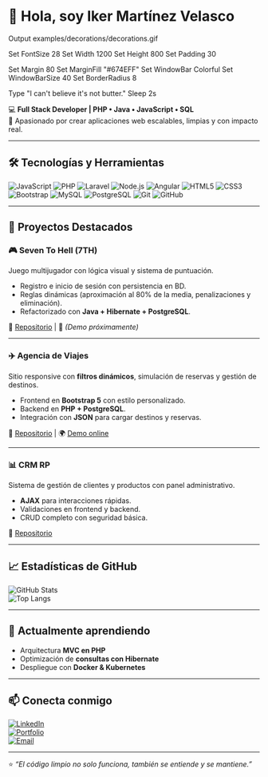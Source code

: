 # 👋 Hola, soy Iker Martínez Velasco  
Output examples/decorations/decorations.gif

Set FontSize 28
Set Width 1200
Set Height 800
Set Padding 30

Set Margin 80
Set MarginFill "#674EFF"
Set WindowBar Colorful
Set WindowBarSize 40
Set BorderRadius 8

Type "I can't believe it's not butter."
Sleep 2s

💻 **Full Stack Developer | PHP • Java • JavaScript • SQL**  
🚀 Apasionado por crear aplicaciones web escalables, limpias y con impacto real.  

---

## 🛠️ Tecnologías y Herramientas  

![JavaScript](https://img.shields.io/badge/JavaScript-ES6%2B-yellow?logo=javascript)
![PHP](https://img.shields.io/badge/PHP-8-blue?logo=php)
![Laravel](https://img.shields.io/badge/Laravel-10-ff2d20?logo=laravel)
![Node.js](https://img.shields.io/badge/Node.js-18-43853d?logo=node.js)
![Angular](https://img.shields.io/badge/Angular-17-dd1b16?logo=angular)
![HTML5](https://img.shields.io/badge/HTML5-orange?logo=html5)
![CSS3](https://img.shields.io/badge/CSS3-blue?logo=css3)
![Bootstrap](https://img.shields.io/badge/Bootstrap-5-7952B3?logo=bootstrap)
![MySQL](https://img.shields.io/badge/MySQL-Database-4479A1?logo=mysql)
![PostgreSQL](https://img.shields.io/badge/PostgreSQL-DB-336791?logo=postgresql)
![Git](https://img.shields.io/badge/Git-F05032?logo=git&logoColor=white)
![GitHub](https://img.shields.io/badge/GitHub-181717?logo=github)

---

## 🚀 Proyectos Destacados  

### 🎮 Seven To Hell (7TH)  
Juego multijugador con lógica visual y sistema de puntuación.  
- Registro e inicio de sesión con persistencia en BD.  
- Reglas dinámicas (aproximación al 80% de la media, penalizaciones y eliminación).  
- Refactorizado con **Java + Hibernate + PostgreSQL**.  

🔗 [Repositorio](#) | 🎥 *(Demo próximamente)*  

---

### ✈️ Agencia de Viajes  
Sitio responsive con **filtros dinámicos**, simulación de reservas y gestión de destinos.  
- Frontend en **Bootstrap 5** con estilo personalizado.  
- Backend en **PHP + PostgreSQL**.  
- Integración con **JSON** para cargar destinos y reservas.  

🔗 [Repositorio](#) | 🌍 [Demo online](#)  

---

### 📊 CRM RP  
Sistema de gestión de clientes y productos con panel administrativo.  
- **AJAX** para interacciones rápidas.  
- Validaciones en frontend y backend.  
- CRUD completo con seguridad básica.  

🔗 [Repositorio](#)  

---

## 📈 Estadísticas de GitHub  

![GitHub Stats](https://github-readme-stats.vercel.app/api?username=IkerMartinezVelasco&show_icons=true&theme=tokyonight)  
![Top Langs](https://github-readme-stats.vercel.app/api/top-langs/?username=IkerMartinezVelasco&layout=compact&theme=tokyonight)  

---

## 🌱 Actualmente aprendiendo  
- Arquitectura **MVC en PHP**  
- Optimización de **consultas con Hibernate**  
- Despliegue con **Docker & Kubernetes**  

---

## 📫 Conecta conmigo  
[![LinkedIn](https://img.shields.io/badge/LinkedIn-blue?logo=linkedin)](https://www.linkedin.com/)  
[![Portfolio](https://img.shields.io/badge/Portfolio-Online-orange)](#)  
[![Email](https://img.shields.io/badge/Email-Contact-red)](mailto:tuemail@ejemplo.com)  

---

⭐ *“El código limpio no solo funciona, también se entiende y se mantiene.”*  

